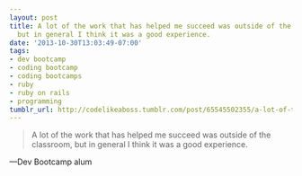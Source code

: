 ```yaml
---
layout: post
title: A lot of the work that has helped me succeed was outside of the classroom,
  but in general I think it was a good experience.
date: '2013-10-30T13:03:49-07:00'
tags:
- dev bootcamp
- coding bootcamp
- coding bootcamps
- ruby
- ruby on rails
- programming
tumblr_url: http://codelikeaboss.tumblr.com/post/65545502355/a-lot-of-the-work-that-has-helped-me-succeed-was
---
```


> A lot of the work that has helped me succeed was outside of the classroom, but in general I think it was a good experience.

—Dev Bootcamp alum

